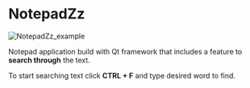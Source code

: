 # NotepadZz

![NotepadZz_example](https://github.com/Maercel/NotepadZz/assets/71663681/4aad4b90-acd8-48e3-8c79-0f8c6fc092a3)

Notepad application build with Qt framework that includes a feature to **search through** the text.

To start searching text click **CTRL + F** and type desired word to find. 
